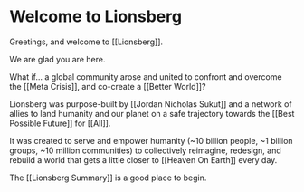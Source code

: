 # Welcome to Lionsberg 

Greetings, and welcome to [[Lionsberg]]. 

We are glad you are here. 

What if... a global community arose and united to confront and overcome the [[Meta Crisis]], and co-create a [[Better World]]? 

Lionsberg was purpose-built by [[Jordan Nicholas Sukut]] and a network of allies to land humanity and our planet on a safe trajectory towards the [[Best Possible Future]] for [[All]]. 

It was created to serve and empower humanity (~10 billion people, ~1 billion groups, ~10 million communities) to collectively reimagine, redesign, and rebuild a world that gets a little closer to [[Heaven On Earth]] every day.

The [[Lionsberg Summary]] is a good place to begin. 
